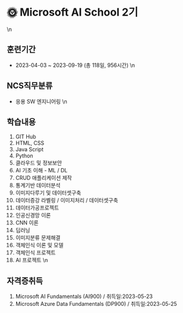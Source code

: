 # 🌞 Microsoft AI School 2기
\n
## 훈련기간
- 2023-04-03 ~ 2023-09-19 (총 118일, 956시간)
\n
## NCS직무분류
- 응용 SW 엔지니어링
\n
## 학습내용
1. GIT Hub
2. HTML, CSS
3. Java Script
4. Python
5. 클라우드 및 정보보안
6. AI 기초 이해 - ML / DL
7. CRUD 애플리케이션 제작
8. 통계기반 데이터분석
9. 이미지다루기 및 데이터셋구축
10. 데이터증강 라벨링 / 이미지처리 / 데이터셋구축
11. 데이터가공프로젝트
12. 인공신경망 이론
13. CNN 이론
14. 딥러닝
15. 이미지분류 문제해결
16. 객체인식 이론 및 모델
17. 객체인식 프로젝트
18. AI 프로젝트
\n
## 자격증취득
1. Microsoft AI Fundamentals (AI900) / 취득일:2023-05-23
2. Microsoft Azure Data Fundamentals (DP900) / 취득일:2023-05-25
